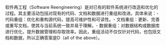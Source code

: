 软件再工程（Software Reengineering）是对已有的软件系统进行改造和优化的过程。其主要活动包括对现有的代码、文档和数据进行重组和改进。具体来说：- 代码重组：优化和重构源代码，提高可维护性和可读性。- 文档重组：更新、完善或重写文档，使其与当前系统一致并易于理解。- 数据重组：对数据结构或数据库进行优化，提升数据管理和存取效率。因此，重组活动不仅仅针对代码，也包括文档和数据，所以正确答案是D（all of the above）。